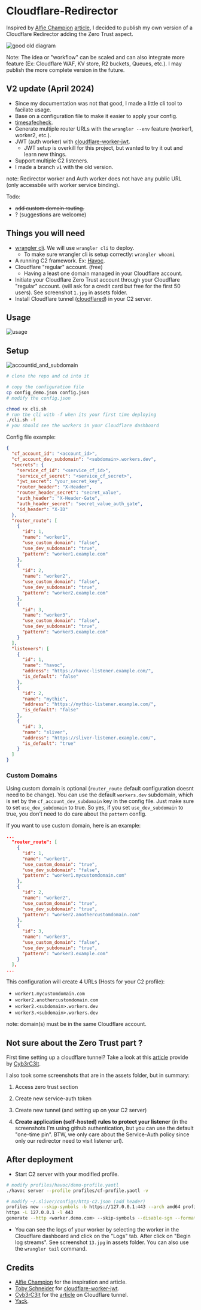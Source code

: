 # Cloudflare-Redirector

Inspired by [Alfie Champion](https://twitter.com/ajpc500) [article](https://ajpc500.github.io/c2/Using-CloudFlare-Workers-as-Redirectors/), I decided to publish my own version of a Cloudflare Redirector adding the Zero Trust aspect.

![good old diagram](assets/cf-redirector-v2.png)

Note: The idea or "workflow" can be scaled and can also integrate more feature (Ex: Cloudflare WAF, KV store, R2 buckets, Queues, etc.). I may publish the more complete version in the future.

## V2 update (April 2024)

- Since my documentation was not that good, I made a little cli tool to facilate usage.
- Base on a configuration file to make it easier to apply your config.
- [timesafecheck](https://developers.cloudflare.com/workers/examples/protect-against-timing-attacks).
- Generate multiple router URLs with the `wrangler --env` feature (worker1, worker2, etc.).
- JWT (auth worker) with [cloudflare-worker-jwt](https://github.com/tsndr/cloudflare-worker-jwt).
  - JWT setup is overkill for this project, but wanted to try it out and learn new things.
- Support multiple C2 listeners.
- I made a branch `v1` with the old version.

note: Redirector worker and Auth worker does not have any public URL (only accessbile with worker service binding).

Todo:

- ~~add custom domain routing.~~
- ? (suggestions are welcome)

## Things you will need

- [wrangler cli](https://developers.cloudflare.com/workers/wrangler/). We will use `wrangler cli` to deploy.
  - To make sure wrangler cli is setup correctly: `wrangler whoami`
- A running C2 framework. Ex: [Havoc](https://github.com/HavocFramework/Havoc).
- Cloudflare "regular" account. (free)
  - Having a least one domain managed in your Cloudflare account.
- Initiate your Cloudflare Zero Trust account through your Cloudflare "regular" account. (will ask for a credit card but free for the first 50 users). See screenshot `1.jpg` in assets folder.
- Install Cloudflare tunnel ([cloudflared](https://developers.cloudflare.com/cloudflare-one/connections/connect-networks/downloads/)) in your C2 server.

## Usage

![usage](assets/usagecli.png)

## Setup

![accountid_and_subdomain](assets/14.jpg)

```bash
# clone the repo and cd into it

# copy the configuration file
cp config_demo.json config.json
# modify the config.json

chmod +x cli.sh
# run the cli with -f when its your first time deploying
./cli.sh -f
# you should see the workers in your Cloudflare dashboard
```

Config file example:

```json
{
  "cf_account_id": "<account_id>",
  "cf_account_dev_subdomain": "<subdomain>.workers.dev",
  "secrets": {
    "service_cf_id": "<service_cf_id>",
    "service_cf_secret": "<service_cf_secret>",
    "jwt_secret": "your_secret_key",
    "router_header": "X-Header",
    "router_header_secret": "secret_value",
    "auth_header": "X-Header-Gate",
    "auth_header_secret": "secret_value_auth_gate",
    "id_header": "X-ID"
  },
  "router_route": [
    {
      "id": 1,
      "name": "worker1",
      "use_custom_domain": "false",
      "use_dev_subdomain": "true",
      "pattern": "worker1.example.com"
    },
    {
      "id": 2,
      "name": "worker2",
      "use_custom_domain": "false",
      "use_dev_subdomain": "true",
      "pattern": "worker2.example.com"
    },
    {
      "id": 3,
      "name": "worker3",
      "use_custom_domain": "false",
      "use_dev_subdomain": "true",
      "pattern": "worker3.example.com"
    }
  ],
  "listeners": [
    {
      "id": 1,
      "name": "havoc",
      "address": "https://havoc-listener.example.com/",
      "is_default": "false"
    },
    {
      "id": 2,
      "name": "mythic",
      "address": "https://mythic-listener.example.com/",
      "is_default": "false"
    },
    {
      "id": 3,
      "name": "sliver",
      "address": "https://sliver-listener.example.com/",
      "is_default": "true"
    }
  ]
}
```

### Custom Domains

Using custom domain is optional (`router_route` default configuration doesnt need to be change). You can use the default `workers.dev` subdomain, which is set by the `cf_account_dev_subdomain` key in the config file. Just make sure to set `use_dev_subdomain` to true. So yes, if you set `use_dev_subdomain` to true, you don't need to do care about the `pattern` config.

If you want to use custom domain, here is an example:

```json
...
  "router_route": [
    {
      "id": 1,
      "name": "worker1",
      "use_custom_domain": "true",
      "use_dev_subdomain": "false",
      "pattern": "worker1.mycustomdomain.com"
    },
    {
      "id": 2,
      "name": "worker2",
      "use_custom_domain": "true",
      "use_dev_subdomain": "true",
      "pattern": "worker2.anothercustomdomain.com"
    },
    {
      "id": 3,
      "name": "worker3",
      "use_custom_domain": "false",
      "use_dev_subdomain": "true",
      "pattern": "worker3.example.com"
    }
  ],
...
```

This configuration will create 4 URLs (Hosts for your C2 profile):

- `worker1.mycustomdomain.com`
- `worker2.anothercustomdomain.com`
- `worker2.<subdomain>.workers.dev`
- `worker3.<subdomain>.workers.dev`

note: domain(s) must be in the same Cloudflare account.

## Not sure about the Zero Trust part ?

First time setting up a cloudflare tunnel? Take a look at this [article](https://www.redteaming.org/cftunnels.html) provide by [Cyb3rC3lt](https://twitter.com/Cyb3rC3lt).

I also took some screenshots that are in the assets folder, but in summary:

1. Access zero trust section

2. Create new service-auth token

3. Create new tunnel (and setting up on your C2 server)

4. **Create application (self-hosted) rules to protect your listener** (in the screenshots I'm using github authentication, but you can use the default "one-time pin". BTW, we only care about the Service-Auth policy since only our redirector need to visit listener url).

## After deployment

- Start C2 server with your modified profile.

```bash
# modify profiles/havoc/demo-profile.yaotl
./havoc server --profile profiles/cf-profile.yaotl -v

# modify ~/.sliver/configs/http-c2.json (add header)
profiles new --skip-symbols -b https://127.0.0.1:443 --arch amd64 profileCF
https -L 127.0.0.1 -l 443
generate --http <worker.demo.com> --skip-symbols --disable-sgn --format shellcode --arch amd64
```

- You can see the logs of your worker by selecting the worker in the Cloudflare dashboard and click on the "Logs" tab. After click on "Begin log streams". See screenshot `13.jpg` in assets folder. You can also use the `wrangler tail` command.

## Credits

- [Alfie Champion](https://twitter.com/ajpc500) for the inspiration and article.
- [Toby Schneider](https://github.com/tsndr) for [cloudflare-worker-jwt](https://github.com/tsndr/cloudflare-worker-jwt).
- [Cyb3rC3lt](https://twitter.com/Cyb3rC3lt) for the [article](https://www.redteaming.org/cftunnels.html) on Cloudflare tunnel.
- [Yack](https://yack.one).
